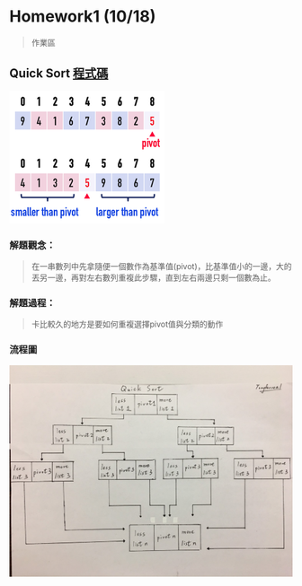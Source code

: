 # Homework1 (10/18)
> 作業區

## Quick Sort [程式碼](https://nbviewer.jupyter.org/github/tonyforreal/Tony-learning-note/blob/master/Homework/QuickSort.ipynb)
![](/Homework/images/quicksort.png)
### 解題觀念：
>在一串數列中先拿隨便一個數作為基準值(pivot)，比基準值小的一邊，大的丟另一邊，再對左右數列重複此步驟，直到左右兩邊只剩一個數為止。
### 解題過程：
>卡比較久的地方是要如何重複選擇pivot值與分類的動作
### 流程圖
![](/Homework/images/quicksort%20flowchart.jpg)
